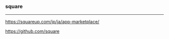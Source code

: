 ### square
---
https://squareup.com/jp/ja/app-marketplace/


https://github.com/square




```
```

```
```

```
```
